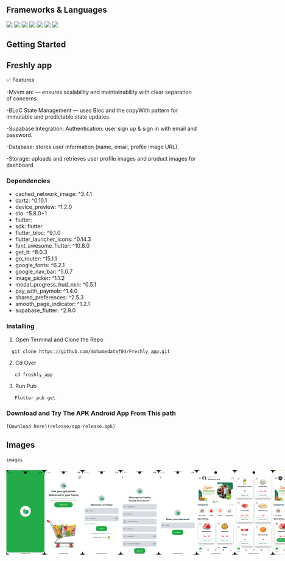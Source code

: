 
## Frameworks & Languages
  <a><img src = "https://img.shields.io/badge/Flutter-02569B?style=for-the-badge&logo=flutter&logoColor=white"></a>
  <a><img src = "https://img.shields.io/badge/Dart-0175C2?style=for-the-badge&logo=dart&logoColor=white"></a>
  <a><img src = "https://img.shields.io/badge/supabase-ffca28?style=for-the-badge&logo=supabase&logoColor=black"></a>
  <a><img src = "https://img.shields.io/badge/Android_Studio-3DDC84?style=for-the-badge&logo=android-studio&logoColor=white"></a>
  <a><img src = "https://img.shields.io/badge/Postman-FF6C37?style=for-the-badge&logo=Postman&logoColor=white"></a>
  <a><img src = "https://img.shields.io/badge/Android-3DDC84?style=for-the-badge&logo=android&logoColor=white"></a>
  <a><img src = "https://img.shields.io/badge/GIT-E44C30?style=for-the-badge&logo=git&logoColor=white"></a>
  





## Getting Started
## Freshly app
✅ Features

  -Mvvm arc — ensures scalability and maintainability with clear separation of concerns.
    
  -BLoC State Management — uses Bloc and the copyWith pattern for immutable and predictable state updates.
  
  -Supabase Integration:
   Authentication: user sign up & sign in with email and password.

  -Database: stores user information (name, email, profile image URL).

  -Storage: uploads and retrieves user profile images and product images for dashboard

  


### Dependencies

 * cached_network_image: ^3.4.1
 * dartz: ^0.10.1
 * device_preview: ^1.2.0
 * dio: ^5.8.0+1
 * flutter:
 *  sdk: flutter
 * flutter_bloc: ^9.1.0
 * flutter_launcher_icons: ^0.14.3
 * font_awesome_flutter: ^10.8.0
 * get_it: ^8.0.3
 * go_router: ^15.1.1
 * google_fonts: ^6.2.1
 * google_nav_bar: ^5.0.7
 * image_picker: ^1.1.2
 * modal_progress_hud_nsn: ^0.5.1
 * pay_with_paymob: ^1.4.0
 * shared_preferences: ^2.5.3
 * smooth_page_indicator: ^1.2.1
 * supabase_flutter: ^2.9.0



### Installing

1. Open Terminal and Clone the Repo
```
  git clone https://github.com/mohamedatef04/Freshly_app.git
```

2. Cd Over
```
   cd freshly_app
```

3. Run Pub
```
   Flutter pub get
```

### Download and Try The APK Android App From This path

````
[Download here](release/app-release.apk)
````


## Images
````
images
````
<div style= "display : flex ; justify-content: space-between ; margin : 20px 0px">
<img src = "assets/app_screens/splash.png" width = "100px">
<img src = "assets/app_screens/onboarding.png" width = "100px">
<img src = "assets/app_screens/login.png" width = "100px">
<img src = "assets/app_screens/signup.png" width = "100px">
<img src = "assets/app_screens/forget password.png" width = "100px">
<img src = "assets/app_screens/home.png" width = "100px">
<img src = "assets/app_screens/home_2.png" width = "100px">
<img src = "assets/app_screens/home_3.png" width = "100px">
<img src = "assets/app_screens/explore.png" width = "100px">
<img src = "assets/app_screens/search.png" width = "100px">
<img src = "assets/app_screens/search_2.png" width = "100px">
<img src = "assets/app_screens/category.png" width = "100px">
<img src = "assets/app_screens/category_2.png" width = "100px">
<img src = "assets/app_screens/cart.png" width = "100px">
<img src = "assets/app_screens/cart_2.png" width = "100px">
<img src = "assets/app_screens/payment.png" width = "100px">
<img src = "assets/app_screens/payment_2.png" width = "100px"> 
<img src = "assets/app_screens/orders.png" width = "100px">
<img src = "assets/app_screens/fav.png" width = "100px">
<img src = "assets/app_screens/profile.png" width = "100px">
<img src = "assets/app_screens/profile_2.png" width = "100px">
<img src = "assets/app_screens/drawer.png" width = "100px">
<img src = "assets/app_screens/dash_products.png" width = "100px">
<img src = "assets/app_screens/dash_orders.png" width = "100px">
<img src = "assets/app_screens/dash_add_product.png" width = "100px">
<img src = "assets/app_screens/dash_edit_product.png" width = "100px">


</div>
